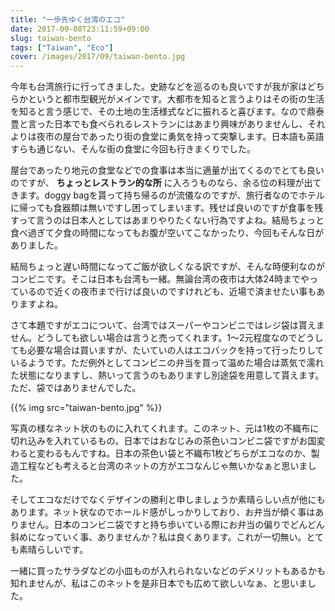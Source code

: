 ```yaml
---
title: "一歩先ゆく台湾のエコ"
date: 2017-09-08T23:11:59+09:00
slug: taiwan-bento
tags: ["Taiwan", "Eco"]
cover: /images/2017/09/taiwan-bento.jpg
---
```


今年も台湾旅行に行ってきました。史跡などを巡るのも良いですが我が家はどちらかというと都市型観光がメインです。大都市を知ると言うよりはその街の生活を知ると言う感じで、その土地の生活様式などに振れると喜びます。なので鼎泰豊と言った日本でも食べられるレストランにはあまり興味がありませんし、それよりは夜市の屋台であったり街の食堂に勇気を持って突撃します。日本語も英語すらも通じない、そんな街の食堂に今回も行きまくりでした。

屋台であったり地元の食堂などでの食事は本当に適量が出てくるのでとても良いのですが、 __ちょっとレストラン的な所__ に入ろうものなら、余る位の料理が出てきます。doggy bagを貰って持ち帰るのが流儀なのですが、旅行者なのでホテルに帰っても食器類は無いですし困ってしまいます。残せば良いのですが食事を残すって言うのは日本人としてはあまりやりたくない行為ですよね。結局ちょっと食べ過ぎて夕食の時間になってもお腹が空いてこなかったり、今回もそんな日がありました。

結局ちょっと遅い時間になってご飯が欲しくなる訳ですが、そんな時便利なのがコンビニです。そこは日本も台湾も一緒。無論台湾の夜市は大体24時までやっているので近くの夜市まで行けば良いのですけれども、近場で済ませたい事もありますよね。

さて本題ですがエコについて、台湾ではスーパーやコンビニではレジ袋は貰えません。どうしても欲しい場合は言うと売ってくれます。1～2元程度なのでどうしても必要な場合は買いますが、たいていの人はエコバックを持って行ったりしているようです。ただ例外としてコンビニの弁当を買って温めた場合は蒸気で濡れた状態になりますし、熱いって言うのもありますし別途袋を用意して貰えます。ただ、袋ではありませんでした。

{{% img src="taiwan-bento.jpg" %}}

写真の様なネット状のものに入れてくれます。このネット、元は1枚の不織布に切れ込みを入れているもの。日本ではおなじみの茶色いコンビニ袋ですがお国変わると変わるもんですね。日本の茶色い袋と不織布1枚どちらがエコなのか、製造工程なども考えると台湾のネットの方がエコなんじゃ無いかなぁと思いました。

そしてエコなだけでなくデザインの勝利と申しましょうか素晴らしい点が他にもあります。ネット状なのでホールド感がしっかりしており、お弁当が傾く事はありません。日本のコンビニ袋ですと持ち歩いている際にお弁当の偏りでどんどん斜めになっていく事、ありませんか？私は良くあります。これが一切無い。とても素晴らしいです。

一緒に買ったサラダなどの小皿ものが入れられないなどのデメリットもあるかも知れませんが、私はこのネットを是非日本でも広めて欲しいなぁ、と思いました。
